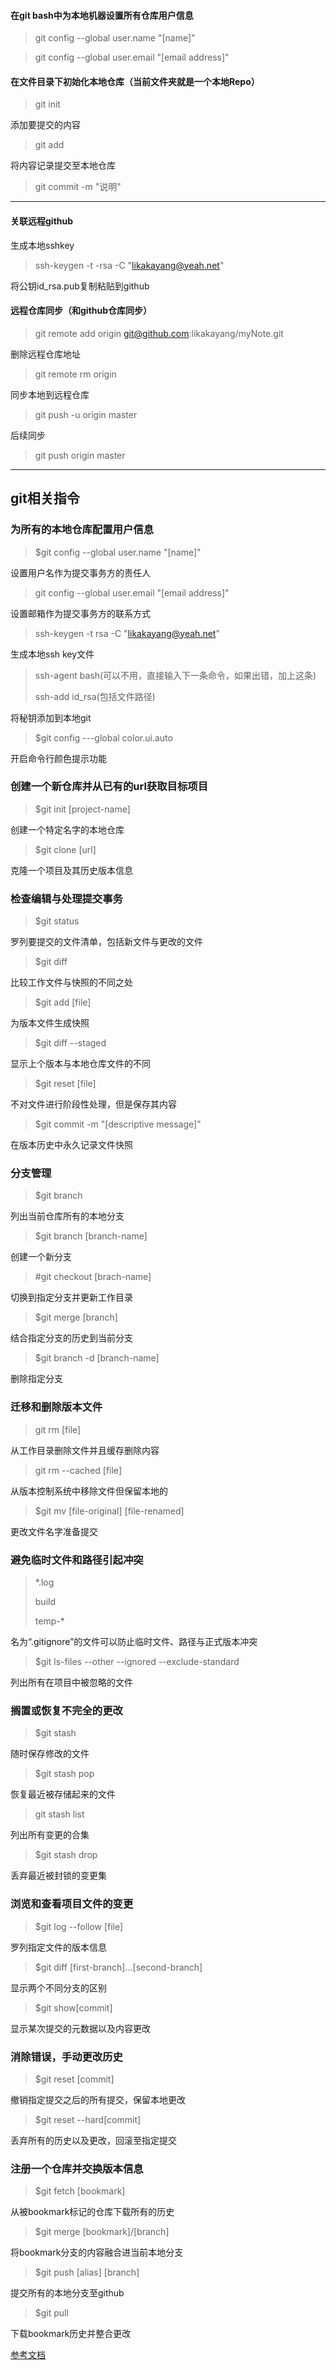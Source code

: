 #### 在git bash中为本地机器设置所有仓库用户信息
>git config --global user.name "[name]"

>git config --global user.email "[email address]"

#### 在文件目录下初始化本地仓库（当前文件夹就是一个本地Repo）
>git init

添加要提交的内容
> git add

将内容记录提交至本地仓库
>git commit -m "说明"
---

#### 关联远程github
生成本地sshkey
>ssh-keygen -t -rsa -C "likakayang@yeah.net"

将公钥id_rsa.pub复制粘贴到github

#### 远程仓库同步（和github仓库同步）
>git remote add origin git@github.com:likakayang/myNote.git

删除远程仓库地址
>git remote rm origin

同步本地到远程仓库
>git push -u origin master

后续同步
>git push origin master

---
## git相关指令
### 为所有的本地仓库配置用户信息

> $git config --global user.name "[name]"

设置用户名作为提交事务方的责任人

> git config --global user.email "[email address]"

设置邮箱作为提交事务方的联系方式

> ssh-keygen -t rsa -C "likakayang@yeah.net"

生成本地ssh key文件

> ssh-agent bash(可以不用，直接输入下一条命令，如果出错，加上这条)
>
> ssh-add id_rsa(包括文件路径)

将秘钥添加到本地git

> $git config ---global color.ui.auto

开启命令行颜色提示功能

### 创建一个新仓库并从已有的url获取目标项目

> $git init [project-name]

创建一个特定名字的本地仓库

> $git clone [url]

克隆一个项目及其历史版本信息

### 检查编辑与处理提交事务

> $git status

罗列要提交的文件清单，包括新文件与更改的文件

> $git diff

比较工作文件与快照的不同之处

> $git add [file]

为版本文件生成快照

> $git diff --staged

显示上个版本与本地仓库文件的不同

> $git reset [file]

不对文件进行阶段性处理，但是保存其内容

> $git commit -m "[descriptive message]"

在版本历史中永久记录文件快照

###  分支管理

> $git branch

列出当前仓库所有的本地分支

> $git branch [branch-name]

创建一个新分支

> #git checkout [brach-name]

切换到指定分支并更新工作目录

> $git merge [branch]

结合指定分支的历史到当前分支

> $git branch -d [branch-name]

删除指定分支

### 迁移和删除版本文件

> git rm [file]

从工作目录删除文件并且缓存删除内容

> git rm --cached [file]

从版本控制系统中移除文件但保留本地的

> $git mv [file-original] [file-renamed]

更改文件名字准备提交

### 避免临时文件和路径引起冲突

> *.log
>
> build
>
> temp-*

名为“.gitignore”的文件可以防止临时文件、路径与正式版本冲突

> $git ls-files --other --ignored --exclude-standard

列出所有在项目中被忽略的文件

### 搁置或恢复不完全的更改

> $git stash

随时保存修改的文件

>$git stash pop

恢复最近被存储起来的文件

> git stash list

列出所有变更的合集

> $git stash drop

丢弃最近被封锁的变更集

### 浏览和查看项目文件的变更

> $git log --follow [file]

罗列指定文件的版本信息

> $git diff [first-branch]...[second-branch]

显示两个不同分支的区别

> $git show[commit]

显示某次提交的元数据以及内容更改

### 消除错误，手动更改历史

> $git reset [commit]

撤销指定提交之后的所有提交，保留本地更改

> $git reset --hard[commit]

丢弃所有的历史以及更改，回滚至指定提交

### 注册一个仓库并交换版本信息

> $git fetch [bookmark]

从被bookmark标记的仓库下载所有的历史

> $git merge [bookmark]/[branch]

将bookmark分支的内容融合进当前本地分支

> $git push [alias] [branch]

提交所有的本地分支至github

> $git pull

下载bookmark历史并整合更改

[参考文档](https://services.github.com/on-demand/downloads/github-git-cheat-sheet.pdf)